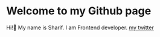 # Welcome to my Github page

Hi!👋 My name is Sharif. I am Frontend developer.
[my twitter](https://twitter.com/sharibeast)